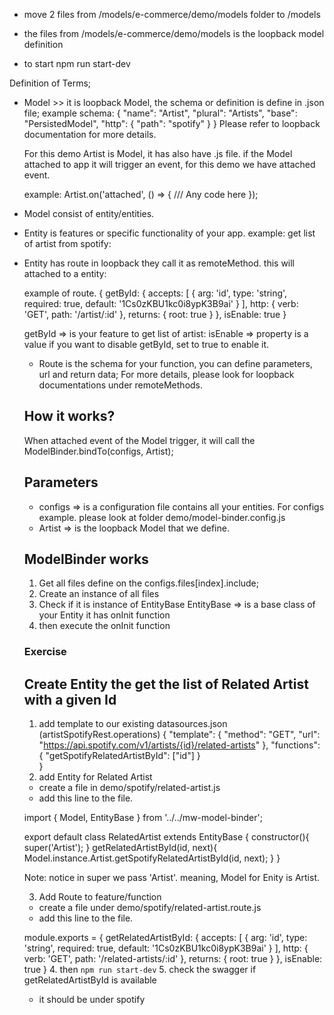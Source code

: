 - move 2 files from <root>/models/e-commerce/demo/models folder to <root-folder>/models

- the files from <root>/models/e-commerce/demo/models is the loopback model definition

 - to start 
  npm run start-dev

Definition of Terms;

- Model >> it is loopback Model, the schema or definition is define in <you-model>.json file;
  example schema: 
  {
    "name": "Artist",
    "plural": "Artists",
    "base": "PersistedModel",
    "http": {
      "path": "spotify"
    }
  }
  Please refer to loopback documentation for more details.

  For this demo Artist is Model, it has also have <your-model>.js file. 
  if the Model attached to app it will trigger an event, for this demo we have attached event.
  
  example:
  Artist.on('attached', () => {
    /// Any code here
  });  

- Model consist of entity/entities.
- Entity is features or specific functionality of your app.
  example:
    get list of artist from spotify:
- Entity has route in loopback they call it as remoteMethod.
  this will attached to a entity:

  example of route.
  {
    getById: {
      accepts: [
        { 
          arg: 'id', 
          type: 'string', 
          required: true, 
          default: '1Cs0zKBU1kc0i8ypK3B9ai' 
        }
      ],
      http: {
        verb: 'GET',
        path: '/artist/:id'
      }, 
      returns: {
        root: true
      } 
    },
    isEnable: true
  }

  getById => is your feature to get list of artist:
  isEnable => property is a value if you want to disable getById, set to true to enable it.

  - Route is the schema for your function, you can define parameters, url and return data;
    For more details, please look for loopback documentations under remoteMethods.

  ## How it works?
  When attached event of the Model trigger, it will call the 
    ModelBinder.bindTo(configs, Artist);

  ## Parameters
  - configs => is a configuration file contains all your entities.
    For configs example. please look at folder
      demo/model-binder.config.js
  - Artist => is the loopback Model that we define.

  ## ModelBinder works
  1. Get all files define on the configs.files[index].include;
  2. Create an instance of all files
  3. Check if it is instance of EntityBase
    EntityBase => is a base class of your Entity it has onInit function
  4. then execute the onInit function


  ### Exercise
  ## Create Entity the get the list of Related Artist with a given Id
  1. add template to our existing datasources.json (artistSpotifyRest.operations)
        {
          "template": {
            "method": "GET",
            "url": "https://api.spotify.com/v1/artists/{id}/related-artists"
          },
          "functions": {
            "getSpotifyRelatedArtistById": ["id"]
          }        
       }  
  2. add Entity for Related Artist
    - create a file in demo/spotify/related-artist.js
    - add this line to the file.

    import { Model, EntityBase  } from '../../mw-model-binder';

    export default class RelatedArtist extends EntityBase {
      constructor(){
        super('Artist');
      }
      getRelatedArtistById(id, next){
        Model.instance.Artist.getSpotifyRelatedArtistById(id, next);
      }
    }

    Note: notice in super we pass 'Artist'. 
      meaning, Model for Enity is Artist.

  3. Add Route to feature/function
    - create a file under demo/spotify/related-artist.route.js
    - add this line to the file.

    module.exports = {
      getRelatedArtistById: {
        accepts: [
          { 
            arg: 'id', 
            type: 'string', 
            required: true, 
            default: '1Cs0zKBU1kc0i8ypK3B9ai' 
          }
        ],
        http: {
          verb: 'GET',
          path: '/related-artists/:id'
        }, 
        returns: {
          root: true
        } 
      },
      isEnable: true
    }
  4. then `npm run start-dev`
  5. check the swagger if getRelatedArtistById is available
    - it should be under spotify
    